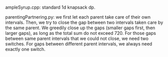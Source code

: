 ampleSyrup.cpp: standard 1d knapsack dp.

parentingPartnering.py: we first let each parent take care of their own intervals. Then, we try to close the gap between two intervals taken care by the same parent. We greedily close up the gaps (smaller gaps first, then larger gaps), as long as the total sum do not exceed 720. For those gaps between same parent intervals that we could not close, we need two switches. For gaps between different parent intervals, we always need exactly one switch.
